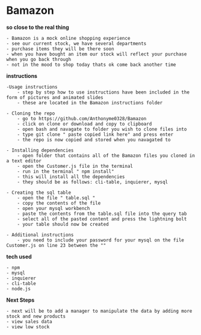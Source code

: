 # Bamazon



**so close to the real thing**

    - Bamazon is a mock online shopping experience
    - see our current stock, we have several departments
    - purchase items they will be there soon
    - when you have bought an item our stock will reflect your purchase when you go back through
    - not in the mood to shop today thats ok come back another time

**instructions**

    -Usage instructions
        - step by step how to use instructions have been included in the form of pictures and animated slides
        - these are located in the Bamazon instructions folder

    - Cloning the repo
        - go to https://github.com/Anthonyme0328/Bamazon
        - click on clone or download and copy to clipboard
        - open bash and navagate to folder you wish to clone files into
        - type git clone " paste copied link here" and press enter
        - the repo is now copied and stored when you navagated to

    - Installing dependencies
        - open folder that contains all of the Bamazon files you cloned in a text editor
        - open the Customer.js file in the terminal
        - run in the terminal " npm install"
        - this will install all the dependencies
        - they should be as follows: cli-table, inquierer, mysql

    - Creating the sql table
        - open the file " table.sql "
        - copy the contents of the file
        - open your mysql workbench
        - paste the contents from the table.sql file into the query tab
        - select all of the pasted content and press the lightning bolt
        - your table should now be created

    - Additional instructions
        - you need to include your password for your mysql on the file Customer.js on line 23 between the ""


**tech used**

    - npm
    - mysql
    - inquierer
    - cli-table
    - node.js

**Next Steps**

    - next will be to add a manager to manipulate the data by adding more stock and new products
    - view sales data
    - view low stock
    
    
    